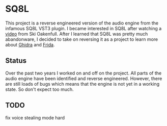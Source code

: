 # SQ8L

This project is a reverse engineered version of the audio engine from the infamous SQ8L VST3 plugin. I became interested
in SQ8L after watching a [video][1] from Ski Oakenfull. After I learned that SQ8L was pretty much abandonware, I decided
to take on reversing it as a project to learn more about [Ghidra][2] and [Frida][3].

## Status

Over the past two years I worked on and off on the project. All parts of the audio engine have been identified and
reverse engineered. However, there are still loads of bugs which means that the engine is not yet in a working state. So
don't expect too much.

[1]: https://www.youtube.com/watch?v=KEdNgJsq68w
[2]: https://ghidra-sre.org/
[3]: https://frida.re/

## TODO

fix voice stealing mode hard